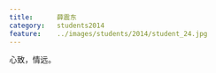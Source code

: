 ```yaml
---
title:		薛震东
category:	students2014
feature:	../images/students/2014/student_24.jpg
---
```

心致，情远。 


